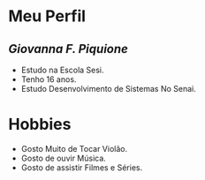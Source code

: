 # **Meu Perfil**
## _Giovanna F. Piquione_
* Estudo na Escola Sesi. 
* Tenho 16 anos.
* Estudo Desenvolvimento de  Sistemas No Senai. 
# Hobbies 
* Gosto Muito de Tocar Violão.
* Gosto de ouvir Música.    
* Gosto de assistir Filmes e Séries.
